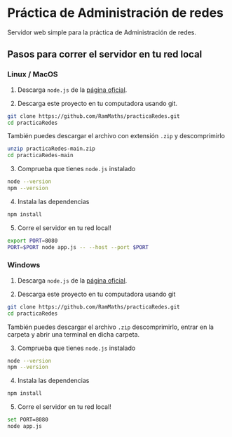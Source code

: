 # Práctica de Administración de redes

Servidor web simple para la práctica de Administración de redes.


## Pasos para correr el servidor en tu red local

### Linux / MacOS

1. Descarga `node.js` de la [página oficial](https://nodejs.org/es).

2. Descarga este proyecto en tu computadora usando git.

```sh
git clone https://github.com/RamMaths/practicaRedes.git
cd practicaRedes
```

También puedes descargar el archivo con extensión `.zip` y descomprimirlo

```sh
unzip practicaRedes-main.zip 
cd practicaRedes-main
```

3. Comprueba que tienes `node.js` instalado

```sh
node --version
npm --version
```

4. Instala las dependencias

```sh
npm install
```

5. Corre el servidor en tu red local!

```sh
export PORT=8080
PORT=$PORT node app.js -- --host --port $PORT
```

### Windows

1. Descarga `node.js` de la [página oficial](https://nodejs.org/es).

2. Descarga este proyecto en tu computadora usando git

```sh
git clone https://github.com/RamMaths/practicaRedes.git
cd practicaRedes
```

También puedes descargar el archivo `.zip` descomprimirlo, entrar en la carpeta y abrir una terminal en dicha carpeta.

3. Comprueba que tienes `node.js` instalado

```sh
node --version
npm --version
```

4. Instala las dependencias

```sh
npm install
```

5. Corre el servidor en tu red local!
```sh
set PORT=8080
node app.js
```

